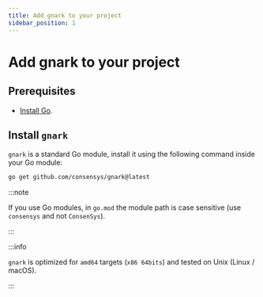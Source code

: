 ```yaml
---
title: Add gnark to your project
sidebar_position: 1
---
```


# Add gnark to your project

## Prerequisites

- [Install Go](https://golang.org/doc/install).

## Install `gnark`

`gnark` is a standard Go module, install it using the following command inside your Go module:

```bash
go get github.com/consensys/gnark@latest
```

:::note

If you use Go modules, in `go.mod` the module path is case sensitive (use `consensys` and not `ConsenSys`).

:::

:::info

`gnark` is optimized for `amd64` targets (`x86 64bits`) and tested on Unix (Linux / macOS).

:::

